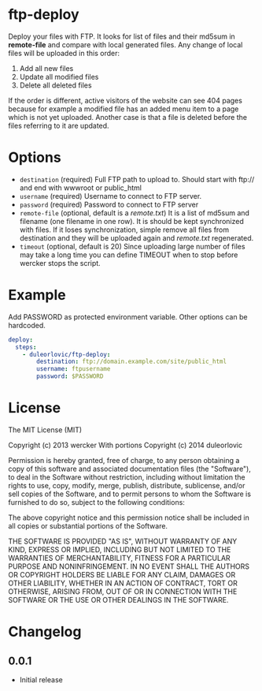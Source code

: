 # ftp-deploy

Deploy your files with FTP. It looks for list of files and their md5sum in **remote-file** and compare with local generated files. Any change of local files will be uploaded in this order:
1) Add all new files
2) Update all modified files
3) Delete all deleted files

If the order is different, active visitors of the website can see 404 pages because for example a modified file has an added menu item to a page which is not yet uploaded.
Another case is that a file is deleted before the files referring to it are updated.

# Options

* `destination` (required) Full FTP path to upload to. Should start with ftp:// and end with wwwroot or public_html
* `username` (required) Username to connect to FTP server.
* `password` (required) Password to connect to FTP server
* `remote-file` (optional, default is a *remote.txt*) It is a list of md5sum and filename (one filename in one row). It is should be kept synchronized with files. If it loses synchronization, simple remove all files from destination and they will be uploaded again and *remote.txt* regenerated.
* `timeout` (optional, default is 20) Since uploading large number of files may take a long time you can define TIMEOUT when to stop before wercker stops the script. 

# Example

Add PASSWORD as protected environment variable. Other options can be hardcoded.

```yaml
deploy:
  steps:
    - duleorlovic/ftp-deploy:
        destination: ftp://domain.example.com/site/public_html
        username: ftpusername
        password: $PASSWORD
```

# License

The MIT License (MIT)

Copyright (c) 2013 wercker
With portions Copyright (c) 2014 duleorlovic

Permission is hereby granted, free of charge, to any person obtaining a copy of
this software and associated documentation files (the "Software"), to deal in
the Software without restriction, including without limitation the rights to
use, copy, modify, merge, publish, distribute, sublicense, and/or sell copies of
the Software, and to permit persons to whom the Software is furnished to do so,
subject to the following conditions:

The above copyright notice and this permission notice shall be included in all
copies or substantial portions of the Software.

THE SOFTWARE IS PROVIDED "AS IS", WITHOUT WARRANTY OF ANY KIND, EXPRESS OR
IMPLIED, INCLUDING BUT NOT LIMITED TO THE WARRANTIES OF MERCHANTABILITY, FITNESS
FOR A PARTICULAR PURPOSE AND NONINFRINGEMENT. IN NO EVENT SHALL THE AUTHORS OR
COPYRIGHT HOLDERS BE LIABLE FOR ANY CLAIM, DAMAGES OR OTHER LIABILITY, WHETHER
IN AN ACTION OF CONTRACT, TORT OR OTHERWISE, ARISING FROM, OUT OF OR IN
CONNECTION WITH THE SOFTWARE OR THE USE OR OTHER DEALINGS IN THE SOFTWARE.

# Changelog


## 0.0.1

- Initial release
